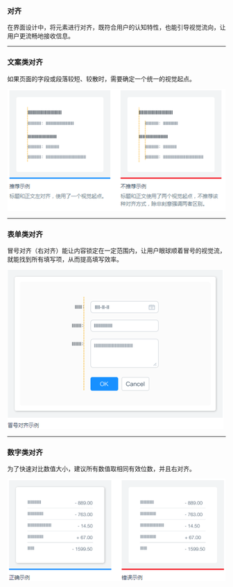 ### 对齐

在界面设计中，将元素进行对齐，既符合用户的认知特性，也能引导视觉流向，让用户更流畅地接收信息。


----------


### 文案类对齐

如果页面的字段或段落较短、较散时，需要确定一个统一的视觉起点。

![](../../img/align-1.png)


----------


### 表单类对齐

冒号对齐（右对齐）能让内容锁定在一定范围内，让用户眼球顺着冒号的视觉流，就能找到所有填写项，从而提高填写效率。

![](../../img/align-2.png)


----------


### 数字类对齐

为了快速对比数值大小，建议所有数值取相同有效位数，并且右对齐。

![](../../img/align-3.png)